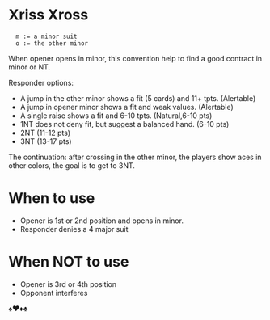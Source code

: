 # Xriss Xross

````
  m := a minor suit
  o := the other minor
````

When opener opens in minor, this convention help to find a good contract in minor or NT.

Responder options:
- A jump in the other minor shows a fit (5 cards) and 11+ tpts. (Alertable)
- A jump in opener minor shows a fit and weak values. (Alertable)
- A single raise shows a fit and 6-10 tpts. (Natural,6-10 pts)
- 1NT does not deny fit, but suggest a balanced hand. (6-10 pts)
- 2NT (11-12 pts)
- 3NT (13-17 pts)

The continuation: after crossing in the other minor, the players show aces in other colors, the goal is to get to 3NT.

# When to use

- Opener is 1st or 2nd position and opens in minor.
- Responder denies a 4 major suit

# When NOT to use

- Opener is 3rd or 4th position
- Opponent interferes

♠♥♦♣
